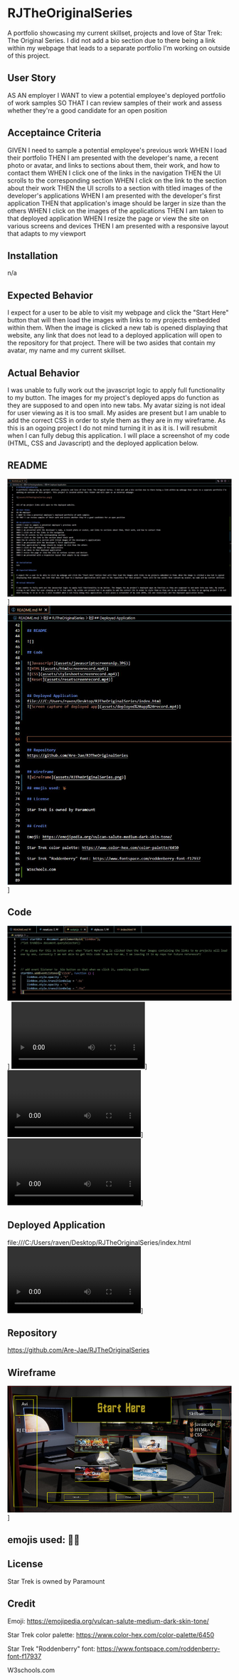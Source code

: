 # RJTheOriginalSeries
A portfolio showcasing my current skillset, projects and love of Star Trek: The Original Series. I did not add a bio section due to there being a link within my webpage that leads to a separate portfolio I'm working on outside of this project. 





## User Story 
AS AN employer
I WANT to view a potential employee's deployed portfolio of work samples
SO THAT I can review samples of their work and assess whether they're a good candidate for an open position

## Acceptaince Criteria
GIVEN I need to sample a potential employee's previous work
WHEN I load their portfolio
THEN I am presented with the developer's name, a recent photo or avatar, and links to sections about them, their work, and how to contact them
WHEN I click one of the links in the navigation
THEN the UI scrolls to the corresponding section
WHEN I click on the link to the section about their work
THEN the UI scrolls to a section with titled images of the developer's applications
WHEN I am presented with the developer's first application
THEN that application's image should be larger in size than the others
WHEN I click on the images of the applications
THEN I am taken to that deployed application
WHEN I resize the page or view the site on various screens and devices
THEN I am presented with a responsive layout that adapts to my viewport


## Installation
n/a

## Expected Behavior 

I expect for a user to be able to visit my webpage and click the "Start Here" button that will then load the images with links to my projects embedded within them. When the image is clicked a new tab is opened displaying that website, any link that does not lead to a deployed application will open to the repository for that project. There will be two asides that contain my avatar, my name and my current skillset. 

## Actual Behavior

I was unable to fully work out the javascript logic to apply full functionality to my button. The images for my project's deployed apps do function as they are supposed to and open into new tabs. My avatar sizing is not ideal for user viewing as it is too small. My asides are present but I am unable to add the correct CSS in order to style them as they are in my wireframe. As this is an ogoing project I do not mind turning it in as it is. I will resubmit when I can fully debug this application. I will place a screenshot of my code (HTML, CSS and Javascript) and the deployed application below. 



## README

![Lines 1-40 of README](assets/readme1.JPG)]
![Lines 41-89 of README](assets/readme2.JPG)]

## Code

![Javascript](assets/javascriptscreensnip.JPG)]
![HTML](assets/htmlscreenrecord.mp4)]
![CSS](assets/stylesheetscreenrecord.mp4)]
![Reset](assets/resetscreenrecord.mp4)]


## Deployed Application
file:///C:/Users/raven/Desktop/RJTheOriginalSeries/index.html 
![Screen capture of deployed app](assets/deployed%20app%20record.mp4)]







## Repository
https://github.com/Are-Jae/RJTheOriginalSeries


## Wireframe 
![Wireframe](assets/RJTheOriginalSeries.png)] 

## emojis used: 🖖🏾

## License

Star Trek is owned by Paramount 


## Credit

Emoji: https://emojipedia.org/vulcan-salute-medium-dark-skin-tone/ 

Star Trek color palette: https://www.color-hex.com/color-palette/6450

Star Trek "Roddenberry" font: https://www.fontspace.com/roddenberry-font-f17937

W3schools.com 

